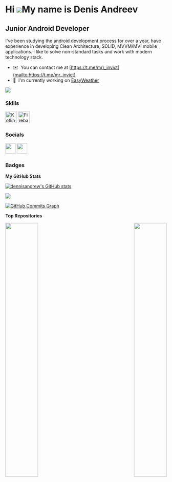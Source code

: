 Hi ![](https://user-images.githubusercontent.com/18350557/176309783-0785949b-9127-417c-8b55-ab5a4333674e.gif)My name is Denis Andreev
=====================================================================================================================================

Junior Android Developer
------------------------

I've been studying the android development process for over a year, have experience in developing Clean Architecture, SOLID, MVVM/MVI mobile applications. I like to solve non-standard tasks and work with modern technology stack.

* ✉️  You can contact me at [https://t.me/mr\_invict](mailto:https://t.me/mr_invict)
* 🚀  I'm currently working on [EasyWeather](http://github.com/dennisandrew/EasyWeather)

<a href="https://www.github.com/dennisandrew" target="_blank" rel="noreferrer"><img
src="https://img.shields.io/github/followers/dennisandrew?logo=github&style=for-the-badge&color=ef4444&labelColor=000000" /></a>

### Skills


<p align="left">
<a href="https://kotlinlang.org/" target="_blank" rel="noreferrer"><img src="https://raw.githubusercontent.com/danielcranney/readme-generator/main/public/icons/skills/kotlin-colored.svg" width="36" height="36" alt="Kotlin" /></a>
<a href="https://firebase.google.com/" target="_blank" rel="noreferrer"><img src="https://raw.githubusercontent.com/danielcranney/readme-generator/main/public/icons/skills/firebase-colored.svg" width="36" height="36" alt="Firebase" /></a>
</p>


### Socials

<p align="left"> <a href="https://discord.com/users/Kanagawa#8518" target="_blank" rel="noreferrer"><img src="https://raw.githubusercontent.com/danielcranney/readme-generator/main/public/icons/socials/discord.svg" width="32" height="32" /></a> <a href="https://www.github.com/dennisandrew" target="_blank" rel="noreferrer"><img src="https://raw.githubusercontent.com/danielcranney/readme-generator/main/public/icons/socials/github-dark.svg" width="32" height="32" /></a></p>

### Badges

<b>My GitHub Stats</b>

<a href="http://www.github.com/dennisandrew"><img src="https://github-readme-stats.vercel.app/api?username=dennisandrew&show_icons=true&hide=&count_private=true&title_color=f97316&text_color=ffffff&icon_color=ef4444&bg_color=000000&hide_border=true&show_icons=true" alt="dennisandrew's GitHub stats" /></a>

<a href="http://www.github.com/dennisandrew"><img src="https://github-readme-streak-stats.herokuapp.com/?user=dennisandrew&stroke=ffffff&background=000000&ring=f97316&fire=f97316&currStreakNum=ffffff&currStreakLabel=f97316&sideNums=ffffff&sideLabels=ffffff&dates=ffffff&hide_border=true" /></a>

<a href="http://www.github.com/dennisandrew"><img src="https://github-readme-activity-graph.cyclic.app/graph?username=dennisandrew&bg_color=000000&color=ffffff&line=ef4444&point=ffffff&area_color=000000&area=true&hide_border=true&custom_title=GitHub%20Commits%20Graph" alt="GitHub Commits Graph" /></a>

<b>Top Repositories</b>

<div width="100%" align="center"><a href="https://github.com/dennisandrew/EasyWeather" align="left"><img align="left" width="45%" src="https://github-readme-stats.vercel.app/api/pin/?username=dennisandrew&repo=EasyWeather&title_color=f97316&text_color=ffffff&icon_color=ef4444&bg_color=000000&hide_border=true&locale=en" /></a><a href="https://github.com/dennisandrew/StockMarketApp" align="right"><img align="right" width="45%" src="https://github-readme-stats.vercel.app/api/pin/?username=dennisandrew&repo=StockMarketApp&title_color=f97316&text_color=ffffff&icon_color=ef4444&bg_color=000000&hide_border=true&locale=en" /></a></div><br /><br /><br /><br /><br /><br /><br />
